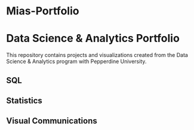 # Mias-Portfolio

# Data Science & Analytics Portfolio
This repository contains projects and visualizations created from the Data Science & Analytics program with Pepperdine University.

## SQL

## Statistics

## Visual Communications

